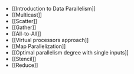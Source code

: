 - [[Introduction to Data Parallelism]]
- [[Multicast]]
- [[Scatter]]
- [[Gather]]
- [[All-to-All]]
- [[Virtual processors approach]]
- [[Map Parallelization]]
- [[Optimal parallelism degree with single inputs]]
- [[Stencil]]
- [[Reduce]]